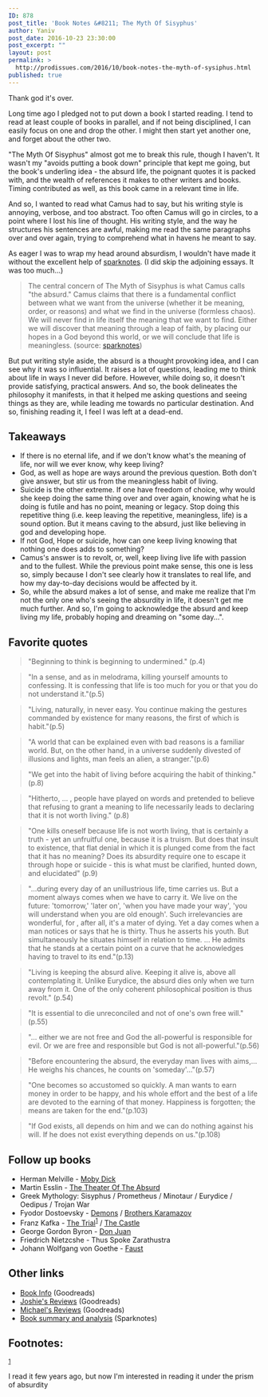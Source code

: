 ```yaml
---
ID: 878
post_title: 'Book Notes &#8211; The Myth Of Sisyphus'
author: Yaniv
post_date: 2016-10-23 23:30:00
post_excerpt: ""
layout: post
permalink: >
  http://prodissues.com/2016/10/book-notes-the-myth-of-sysiphus.html
published: true
---
```

Thank god it's over.

Long time ago I pledged not to put down a book I started reading. I tend to read at least couple of books in parallel, and if not being disciplined, I can easily focus on one and drop the other. I might then start yet another one, and forget about the other two.

"The Myth Of Sisyphus" almost got me to break this rule, though I haven't. It wasn't my "avoids putting a book down" principle that kept me going, but the book's underling idea - the absurd life, the poignant quotes it is packed with, and the wealth of references it makes to other writers and books. Timing contributed as well, as this book came in a relevant time in life.

And so, I wanted to read what Camus had to say, but his writing style is annoying, verbose, and too abstract. Too often Camus will go in circles, to a point where I lost his line of thought. His writing style, and the way he structures his sentences are awful, making me read the same paragraphs over and over again, trying to comprehend what in havens he meant to say.

As eager I was to wrap my head around absurdism, I wouldn't have made it without the excellent help of <a href="http://www.sparknotes.com/philosophy/sisyphus/context.html">sparknotes</a>. (I did skip the adjoining essays. It was too much...)
<blockquote>The central concern of The Myth of Sisyphus is what Camus calls "the absurd." Camus claims that there is a fundamental conflict between what we want from the universe (whether it be meaning, order, or reasons) and what we find in the universe (formless chaos). We will never find in life itself the meaning that we want to find. Either we will discover that meaning through a leap of faith, by placing our hopes in a God beyond this world, or we will conclude that life is meaningless. (source: <a href="http://www.sparknotes.com/philosophy/sisyphus/context.html">sparknotes</a>)</blockquote>
But put writing style aside, the absurd is a thought provoking idea, and I can see why it was so influential. It raises a lot of questions, leading me to think about life in ways I never did before. However, while doing so, it doesn't provide satisfying, practical answers. And so, the book delineates the philosophy it manifests, in that it helped me asking questions and seeing things as they are, while leading me towards no particular destination. And so, finishing reading it, I feel I was left at a dead-end.
<div id="outline-container-orgheadline1" class="outline-2">
<h2 id="orgheadline1">Takeaways</h2>
<div id="text-orgheadline1" class="outline-text-2">
<ul class="org-ul">
 	<li>If there is no eternal life, and if we don't know what's the meaning of life, nor will we ever know, why keep living?</li>
 	<li>God, as well as hope are ways around the previous question. Both don't give answer, but stir us from the meaningless habit of living.</li>
 	<li>Suicide is the other extreme. If one have freedom of choice, why would she keep doing the same thing over and over again, knowing what he is doing is futile and has no point, meaning or legacy. Stop doing this repetitive thing (i.e. keep leaving the repetitive, meaningless, life) is a sound option. But it means caving to the absurd, just like believing in god and developing hope.</li>
 	<li>If not God, Hope or suicide, how can one keep living knowing that nothing one does adds to something?</li>
 	<li>Camus's answer is to revolt, or, well, keep living live life with passion and to the fullest. While the previous point make sense, this one is less so, simply because I don't see clearly how it translates to real life, and how my day-to-day decisions would be affected by it.</li>
 	<li>So, while the absurd makes a lot of sense, and make me realize that I'm not the only one who's seeing the absurdity in life, it doesn't get me much further. And so, I'm going to acknowledge the absurd and keep living my life, probably hoping and dreaming on "some day...".</li>
</ul>
</div>
</div>
<div id="outline-container-orgheadline2" class="outline-2">
<h2 id="orgheadline2">Favorite quotes</h2>
<div id="text-orgheadline2" class="outline-text-2">
<blockquote>"Beginning to think is beginning to undermined." (p.4)</blockquote>
<blockquote>"In a sense, and as in melodrama, killing yourself amounts to confessing. It is confessing that life is too much for you or that you do not understand it."(p.5)</blockquote>
<blockquote>"Living, naturally, in never easy. You continue making the gestures commanded by existence for many reasons, the first of which is habit."(p.5)</blockquote>
<blockquote>"A world that can be explained even with bad reasons is a familiar world. But, on the other hand, in a universe suddenly divested of illusions and lights, man feels an alien, a stranger."(p.6)</blockquote>
<blockquote>"We get into the habit of living before acquiring the habit of thinking." (p.8)</blockquote>
<blockquote>"Hitherto, ... , people have played on words and pretended to believe that refusing to grant a meaning to life necessarily leads to declaring that it is not worth living." (p.8)</blockquote>
<blockquote>"One kills oneself because life is not worth living, that is certainly a truth - yet an unfruitful one, because it is a truism. But does that insult to existence, that flat denial in which it is plunged come from the fact that it has no meaning? Does its absurdity require one to escape it through hope or suicide - this is what must be clarified, hunted down, and elucidated" (p.9)</blockquote>
<blockquote>"...during every day of an unillustrious life, time carries us. But a moment always comes when we have to carry it. We live on the future: 'tomorrow,' 'later on', 'when you have made your way', 'you will understand when you are old enough'. Such irrelevancies are wonderful, for , after all, it's a mater of dying. Yet a day comes when a man notices or says that he is thirty. Thus he asserts his youth. But simultaneously he situates himself in relation to time. ... He admits that he stands at a certain point on a curve that he acknowledges having to travel to its end."(p.13)</blockquote>
<blockquote>"Living is keeping the absurd alive. Keeping it alive is, above all contemplating it. Unlike Eurydice, the absurd dies only when we turn away from it. One of the only coherent philosophical position is thus revolt." (p.54)</blockquote>
<blockquote>"It is essential to die unreconciled and not of one's own free will."(p.55)</blockquote>
<blockquote>"... either we are not free and God the all-powerful is responsible for evil. Or we are free and responsible but God is not all-powerful."(p.56)</blockquote>
<blockquote>"Before encountering the absurd, the everyday man lives with aims,... He weighs his chances, he counts on 'someday'..."(p.57)</blockquote>
<blockquote>"One becomes so accustomed so quickly. A man wants to earn money in order to be happy, and his whole effort and the best of a life are devoted to the earning of that money. Happiness is forgotten; the means are taken for the end."(p.103)</blockquote>
<blockquote>"If God exists, all depends on him and we can do nothing against his will. If he does not exist everything depends on us."(p.108)</blockquote>
</div>
</div>
<div id="outline-container-orgheadline3" class="outline-2">
<h2 id="orgheadline3">Follow up books</h2>
<div id="text-orgheadline3" class="outline-text-2">
<ul class="org-ul">
 	<li>Herman Melville - <a href="https://www.goodreads.com/book/show/153747.Moby_Dick_or_The_Whale">Moby Dick</a></li>
 	<li>Martin Esslin - <a href="https://www.goodreads.com/book/show/359954.The_Theatre_of_the_Absurd">The Theater Of The Absurd</a></li>
 	<li>Greek Mythology: Sisyphus / Prometheus / Minotaur / Eurydice / Oedipus / Trojan War</li>
 	<li>Fyodor Dostoevsky - <a href="https://www.goodreads.com/book/show/5695.Demons?ac=1&amp;from_search=true">Demons</a> / <a href="https://www.goodreads.com/book/show/4934.The_Brothers_Karamazov">Brothers Karamazov</a></li>
 	<li>Franz Kafka - <a href="https://www.goodreads.com/book/show/17690.The_Trial">The Trial</a><sup><a id="fnr.1" class="footref" href="#fn.1">1</a></sup> / <a href="https://www.goodreads.com/book/show/333538.The_Castle">The Castle</a></li>
 	<li>George Gordon Byron - <a href="https://www.goodreads.com/book/show/78249.Don_Juan?from_search=true">Don Juan</a></li>
 	<li>Friedrich Nietzcshe - Thus Spoke Zarathustra</li>
 	<li>Johann Wolfgang von Goethe - <a href="https://www.goodreads.com/book/show/406373.Faust">Faust</a></li>
</ul>
</div>
</div>
<div id="outline-container-orgheadline4" class="outline-2">
<h2 id="orgheadline4">Other links</h2>
<div id="text-orgheadline4" class="outline-text-2">
<ul class="org-ul">
 	<li><a href="https://www.goodreads.com/book/show/11987.The_Myth_of_Sisyphus_and_Other_Essays">Book Info</a> (Goodreads)</li>
 	<li><a href="https://www.goodreads.com/review/show/1459576487">Joshie's Reviews</a> (Goodreads)</li>
 	<li><a href="https://www.goodreads.com/review/show/46449348?book_show_action=false&amp;from_review_page=1">Michael's Reviews</a> (Goodreads)</li>
 	<li><a href="http://www.sparknotes.com/philosophy/sisyphus/context.html">Book summary and analysis</a> (Sparknotes)</li>
</ul>
</div>
</div>
<div id="footnotes">
<h2 class="footnotes">Footnotes:</h2>
<div id="text-footnotes">
<div class="footdef">

<sup><a id="fn.1" class="footnum" href="#fnr.1">1</a></sup>
<div class="footpara">
<p class="footpara">I read it few years ago, but now I'm interested in reading it under the prism of absurdity</p>

</div>
</div>
</div>
</div>